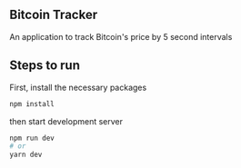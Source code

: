 ## Bitcoin Tracker

An application to track Bitcoin's price by 5 second intervals

## Steps to run
First, install the necessary packages

```bash
npm install
```
then start development server
```bash
npm run dev
# or
yarn dev
```

